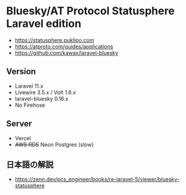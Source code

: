 Bluesky/AT Protocol Statusphere Laravel edition
====

- https://statusphere.puklipo.com
- https://atproto.com/guides/applications
- https://github.com/kawax/laravel-bluesky

## Version
- Laravel 11.x
- Livewire 3.5.x / Volt 1.6.x
- laravel-bluesky 0.16.x
- No Firehose

## Server
- Vercel
- ~~AWS RDS~~ Neon Postgres (slow)

## 日本語の解説

- https://zenn.dev/pcs_engineer/books/re-laravel-5/viewer/bluesky-statusphere

